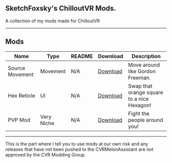 ## SketchFoxsky's ChilloutVR Mods.
A collection of my mods made for ChilloutVR

---

## Mods

| Name                  | Type     | README                                          | Download                                                                                                                                | Description                               |
|-----------------------|----------|-------------------------------------------------|-----------------------------------------------------------------------------------------------------------------------------------------|------------------------------------------|
| Source Movement| Movement  | N/A | [Download](https://github.com/SketchFoxsky/CVR-Mods/releases/download/Releases/SourceMovement.dll) | Move around like Gordon Freeman. |
| Hex Reticle| UI| N/A | [Download](https://github.com/SketchFoxsky/CVR-Mods/releases/download/Releases/HexReticle.dll) | Swap that orange square to a nice Hexagon!|
| PVP Mod| Very Niche| N/A |[Download](https://github.com/SketchFoxsky/CVR-Mods/releases/download/Releases/PVPMod.dll) | Fight the people around you!|
---

This is the part where I tell you to use mods at our own risk and any releases that have not been pushed to the CVRMelonAssistant are not approved by the CVR Modding Group.
